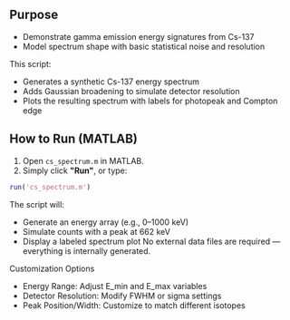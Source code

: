 ## Purpose

- Demonstrate gamma emission energy signatures from Cs-137
- Model spectrum shape with basic statistical noise and resolution

This script:
- Generates a synthetic Cs-137 energy spectrum
- Adds Gaussian broadening to simulate detector resolution
- Plots the resulting spectrum with labels for photopeak and Compton edge

## How to Run (MATLAB)

1. Open `cs_spectrum.m` in MATLAB.
2. Simply click **"Run"**, or type:
```matlab
run('cs_spectrum.m')
```
The script will:
- Generate an energy array (e.g., 0–1000 keV)
- Simulate counts with a peak at 662 keV
- Display a labeled spectrum plot
No external data files are required — everything is internally generated.

Customization Options
- Energy Range: Adjust E_min and E_max variables
- Detector Resolution: Modify FWHM or sigma settings
- Peak Position/Width: Customize to match different isotopes
